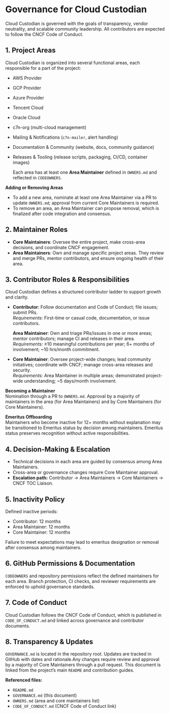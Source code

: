 # Governance for Cloud Custodian
Cloud Custodian is governed with the goals of transparency, vendor neutrality, and scalable community leadership. All contributors are expected to follow the CNCF Code of Conduct.
## 1. Project Areas

Cloud Custodian is organized into several functional areas, each responsible for a part of the project:

- AWS Provider  
- GCP Provider  
- Azure Provider  
- Tencent Cloud  
- Oracle Cloud  
- c7n-org (multi-cloud management)  
- Mailing & Notifications (`c7n-mailer`, alert handling)  
- Documentation & Community (website, docs, community guidance)  
- Releases & Tooling (release scripts, packaging, CI/CD, container images)

  Each area has at least one **Area Maintainer** defined in `OWNERS.md` and reflected in `CODEOWNERS`.

**Adding or Removing Areas**  
- To add a new area, nominate at least one Area Maintainer via a PR to update `OWNERS.md`; approval from current Core Maintainers is required.  
- To remove an area, an Area Maintainer can propose removal, which is finalized after code integration and consensus.

## 2. Maintainer Roles

- **Core Maintainers**: Oversee the entire project, make cross-area decisions, and coordinate CNCF engagement.  
- **Area Maintainers**: Own and manage specific project areas. They review and merge PRs, mentor contributors, and ensure ongoing health of their area.

## 3. Contributor Roles & Responsibilities

Cloud Custodian defines a structured contributor ladder to support growth and clarity.

- **Contributor**: Follow documentation and Code of Conduct; file issues; submit PRs.  
  *Requirements:* First-time or casual code, documentation, or issue contributors.
  
   **Area Maintainer**: Own and triage PRs/issues in one or more areas; mentor contributors; manage CI and releases in their area.  
  *Requirements:* ≥10 meaningful contributions per year; 6+ months of involvement; ~10 hrs/month commitment.

- **Core Maintainer**: Oversee project-wide changes; lead community initiatives; coordinate with CNCF; manage cross-area releases and security.  
  *Requirements:* Area Maintainer in multiple areas; demonstrated project-wide understanding; ~5 days/month involvement.

**Becoming a Maintainer**  
Nomination through a PR to `OWNERS.md`. Approval by a majority of maintainers in the area (for Area Maintainers) and by Core Maintainers (for Core Maintainers).

**Emeritus Offboarding**  
Maintainers who become inactive for 12+ months without explanation may be transitioned to Emeritus status by decision among maintainers. Emeritus status preserves recognition without active responsibilities.

## 4. Decision-Making & Escalation

- Technical decisions in each area are guided by consensus among Area Maintainers.  
- Cross-area or governance changes require Core Maintainer approval.  
- **Escalation path:** Contributor → Area Maintainers → Core Maintainers → CNCF TOC Liaison.

## 5. Inactivity Policy

Defined inactive periods:  
- Contributor: 12 months  
- Area Maintainer: 12 months  
- Core Maintainer: 12 months  

Failure to meet expectations may lead to emeritus designation or removal after consensus among maintainers.

## 6. GitHub Permissions & Documentation

`CODEOWNERS` and repository permissions reflect the defined maintainers for each area. Branch protection, CI checks, and reviewer requirements are enforced to uphold governance standards.

## 7. Code of Conduct

Cloud Custodian follows the CNCF Code of Conduct, which is published in `CODE_OF_CONDUCT.md` and linked across governance and contributor documents.

## 8. Transparency & Updates
`GOVERNANCE.md` is located in the repository root. Updates are tracked in GitHub with dates and rationale.Any changes require review and approval by a majority of Core Maintainers through a pull request. This document is linked from the project’s main `README` and contribution guides.


**Referenced files:**  
- `README.md`  
- `GOVERNANCE.md` (this document)  
- `OWNERS.md` (area and core maintainers list)  
- `CODE_OF_CONDUCT.md` (CNCF Code of Conduct link)





